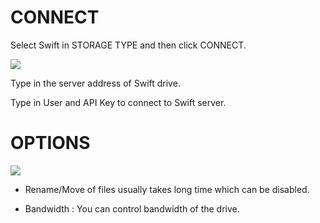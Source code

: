 
CONNECT
==================
Select Swift in STORAGE TYPE and then click CONNECT.


<img class="markdown" src="https://doc.bdrive.com/images/swift_config_1.jpg">


Type in the server address of Swift drive.

Type in User and API Key to connect to Swift server.


OPTIONS
==================


<img class="markdown" src="https://doc.bdrive.com/images/swift_config_2.jpg">


* Rename/Move of files usually takes long time which can be disabled.

* Bandwidth : You can control bandwidth of the drive.

